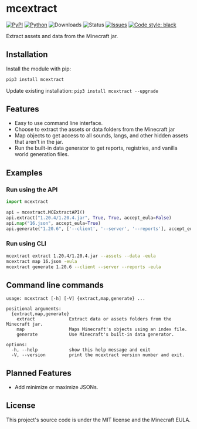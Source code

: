 # mcextract

[![PyPI](https://img.shields.io/pypi/v/mcextract)](https://pypi.org/project/mcextract/)
[![Python](https://img.shields.io/pypi/pyversions/mcextract)](https://www.python.org/downloads//)
![Downloads](https://img.shields.io/pypi/dm/mcextract)
![Status](https://img.shields.io/pypi/status/mcextract)
[![Issues](https://img.shields.io/github/issues/legopitstop/mcextract)](https://github.com/legopitstop/mcextract/issues)
[![Code style: black](https://img.shields.io/badge/code%20style-black-000000.svg)](https://github.com/ambv/black)

Extract assets and data from the Minecraft jar.

## Installation
Install the module with pip:
```bat
pip3 install mcextract
```
Update existing installation: `pip3 install mcextract --upgrade`

## Features

- Easy to use command line interface.
- Choose to extract the assets or data folders from the Minecraft jar
- Map objects to get access to all sounds, langs, and other hidden assets that aren't in the jar.
- Run the built-in data generator to get reports, registries, and vanilla world generation files.

## Examples

### Run using the API
```py
import mcextract

api = mcextract.MCExtractAPI()
api.extract("1.20.4/1.20.4.jar", True, True, accept_eula=False)
api.map("16.json", accept_eula=True)
api.generate("1.20.6", ['--client', '--server', '--reports'], accept_eula=True)
```

### Run using CLI
```sh
mcextract extract 1.20.4/1.20.4.jar --assets --data -eula
mcextract map 16.json -eula
mcextract generate 1.20.6 --client --server --reports -eula
```

## Command line commands
```
usage: mcextract [-h] [-V] {extract,map,generate} ...

positional arguments:
  {extract,map,generate}
    extract             Extract data or assets folders from the Minecraft jar.
    map                 Maps Minecraft's objects using an index file.
    generate            Use Minecraft's built-in data generator.

options:
  -h, --help            show this help message and exit
  -V, --version         print the mcextract version number and exit.
```

## Planned Features

- Add minimize or maximize JSONs.


## License

This project's source code is under the MIT license and the Minecraft EULA. 
